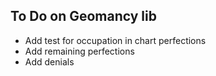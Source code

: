 To Do on Geomancy lib
---------------------

* Add test for occupation in chart perfections
* Add remaining perfections
* Add denials
